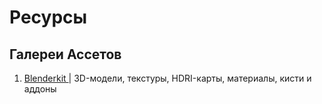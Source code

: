 # Ресурсы

## Галереи Ассетов

1. [Blenderkit ](https://www.blenderkit.com/asset-gallery?query=order%3A-created+category_subtree%3Aarchitecture+is_free%3Atrue\&force_cache=true\&page=10)| 3D-модели, текстуры, HDRI-карты, материалы, кисти и аддоны
